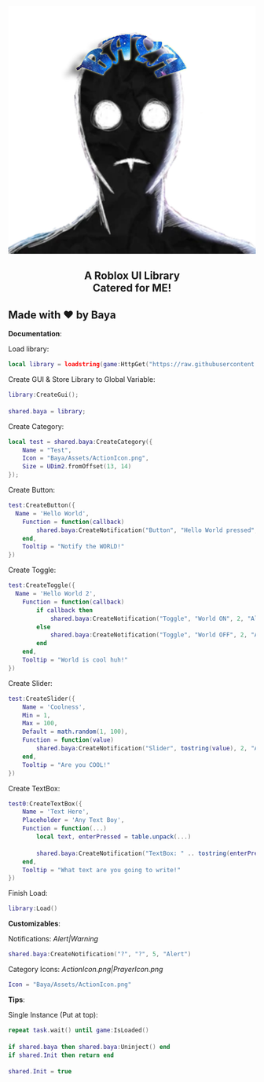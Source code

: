 <p align="center">
  <picture>
    <source media="(prefers-color-scheme: dark)" srcset="./README/BayaLogo_White.png">
    <source media="(prefers-color-scheme: light)" srcset="./README/BayaLogo_Black.png">
    <img alt="Mr.Baya" src="./README/BayaLogo.png">
  </picture>
</p>
<h2 align="center">
  A Roblox UI Library
  <br/>
   Catered for ME!
</h2>

## Made with ❤️ by Baya

**Documentation**:

Load library:
```lua
local library = loadstring(game:HttpGet("https://raw.githubusercontent.com/fisiaque/BayaUILibrary/main/src.lua", true))();
```

Create GUI & Store Library to Global Variable:
```lua
library:CreateGui();

shared.baya = library;
```

Create Category:
```lua
local test = shared.baya:CreateCategory({
	Name = "Test",
	Icon = "Baya/Assets/ActionIcon.png",
	Size = UDim2.fromOffset(13, 14)
});
```

Create Button:
```lua
test:CreateButton({
  Name = 'Hello World',
	Function = function(callback)
		shared.baya:CreateNotification("Button", "Hello World pressed", 2, "Warning")
	end,
	Tooltip = "Notify the WORLD!"
})
```

Create Toggle:
```lua
test:CreateToggle({
  Name = 'Hello World 2',
	Function = function(callback)
		if callback then
			shared.baya:CreateNotification("Toggle", "World ON", 2, "Alert")
		else
			shared.baya:CreateNotification("Toggle", "World OFF", 2, "Alert")
		end
	end,
	Tooltip = "World is cool huh!"
})
```

Create Slider:
```lua
test:CreateSlider({
	Name = 'Coolness',
	Min = 1,
	Max = 100,
	Default = math.random(1, 100),
	Function = function(value)
		shared.baya:CreateNotification("Slider", tostring(value), 2, "Alert")
	end,
	Tooltip = "Are you COOL!"
})
```

Create TextBox:
```lua
test0:CreateTextBox({
	Name = 'Text Here',
	Placeholder = 'Any Text Boy',
	Function = function(...)
		local text, enterPressed = table.unpack(...)

		shared.baya:CreateNotification("TextBox: " .. tostring(enterPressed), text, 2, "Alert")
	end,
	Tooltip = "What text are you going to write!"
})
```

Finish Load:
```lua
library:Load()
```

**Customizables**:

Notifications:
*Alert|Warning*
```lua
shared.baya:CreateNotification("?", "?", 5, "Alert")
```

Category Icons:
*ActionIcon.png|PrayerIcon.png*
```lua
Icon = "Baya/Assets/ActionIcon.png"
```

**Tips**:

Single Instance (Put at top):
```lua
repeat task.wait() until game:IsLoaded()

if shared.baya then shared.baya:Uninject() end
if shared.Init then return end

shared.Init = true
```